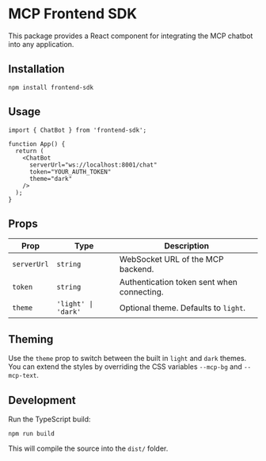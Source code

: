 # MCP Frontend SDK

This package provides a React component for integrating the MCP chatbot into any application.

## Installation

```
npm install frontend-sdk
```

## Usage

```tsx
import { ChatBot } from 'frontend-sdk';

function App() {
  return (
    <ChatBot
      serverUrl="ws://localhost:8001/chat"
      token="YOUR_AUTH_TOKEN"
      theme="dark"
    />
  );
}
```

## Props

| Prop      | Type                 | Description                                    |
|-----------|---------------------|------------------------------------------------|
| `serverUrl` | `string`             | WebSocket URL of the MCP backend.              |
| `token`   | `string`             | Authentication token sent when connecting.     |
| `theme`   | `'light' \| 'dark'` | Optional theme. Defaults to `light`.           |

## Theming

Use the `theme` prop to switch between the built in `light` and `dark` themes. You can extend the styles by overriding the CSS variables `--mcp-bg` and `--mcp-text`.

## Development

Run the TypeScript build:

```
npm run build
```

This will compile the source into the `dist/` folder.
